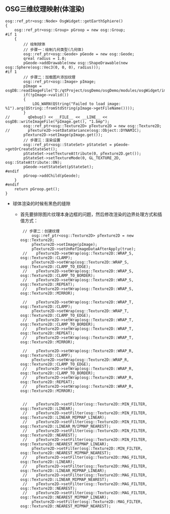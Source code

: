 ## OSG三维纹理映射(体渲染)

	osg::ref_ptr<osg::Node> OsgWidget::getEarthSphiere()
	{
	    osg::ref_ptr<osg::Group> pGroop = new osg::Group;
	#if 1
	    {
	        // 绘制球体
	        // 步骤一：绘制几何类型(几何体)
	        osg::ref_ptr<osg::Geode> pGeode = new osg::Geode;
	        qreal radius = 1.0;
	        pGeode->addDrawable(new osg::ShapeDrawable(new osg::Sphere(osg::Vec3(0, 0, 0), radius)));
	#if 1
	        // 步骤二：加载图片添加纹理
	        osg::ref_ptr<osg::Image> pImage;
	        pImage = osgDB::readImageFile("D:/qtProject/osgDemo/osgDemo/modules/osgWidget/image/earth.bmp");
	        if(!pImage->valid())
	        {
	            LOG_WARN(QString("Failed to load image: %1").arg(QString::fromStdString(pImage->getFileName())));
	        }
	//        qDebug() << __FILE__ << __LINE__ << osgDB::writeImageFile(*pImage.get(), "1.bmp");
	        osg::ref_ptr<osg::Texture2D> pTexture2D = new osg::Texture2D;
	//        pTexture2D->setDataVariance(osg::Object::DYNAMIC);
	        pTexture2D->setImage(pImage.get());
	        // 步骤三：渲染设置
	        osg::ref_ptr<osg::StateSet> pStateSet = pGeode->getOrCreateStateSet();
	        pStateSet->setTextureAttribute(0, pTexture2D.get());
	        pStateSet->setTextureMode(0, GL_TEXTURE_2D, osg::StateAttribute::ON);
	        pGeode->setStateSet(pStateSet);
	#endif
	        pGroop->addChild(pGeode);
	    }
	#endif
	    return pGroop.get();
	}

- 球体渲染的时候有黑色的缝隙
	-  首先要排除图片纹理本身边框的问题，然后修改渲染的边界处理方式和插值方式：

			// 步骤二：创建纹理
			    osg::ref_ptr<osg::Texture2D> pTexture2D = new osg::Texture2D;
			    pTexture2D->setImage(pImage);
			    pTexture2D->setUnRefImageDataAfterApply(true);
			//    pTexture2D->setWrap(osg::Texture2D::WRAP_S, osg::Texture2D::CLAMP);
			    pTexture2D->setWrap(osg::Texture2D::WRAP_S, osg::Texture2D::CLAMP_TO_EDGE);
			//    pTexture2D->setWrap(osg::Texture2D::WRAP_S, osg::Texture2D::CLAMP_TO_BORDER);
			//    pTexture2D->setWrap(osg::Texture2D::WRAP_S, osg::Texture2D::REPEAT);
			//    pTexture2D->setWrap(osg::Texture2D::WRAP_S, osg::Texture2D::MIRROR);
			 
			//    pTexture2D->setWrap(osg::Texture2D::WRAP_T, osg::Texture2D::CLAMP);
			    pTexture2D->setWrap(osg::Texture2D::WRAP_T, osg::Texture2D::CLAMP_TO_EDGE);
			//    pTexture2D->setWrap(osg::Texture2D::WRAP_T, osg::Texture2D::CLAMP_TO_BORDER);
			//    pTexture2D->setWrap(osg::Texture2D::WRAP_T, osg::Texture2D::REPEAT);
			//    pTexture2D->setWrap(osg::Texture2D::WRAP_T, osg::Texture2D::MIRROR);
			 
			//    pTexture2D->setWrap(osg::Texture2D::WRAP_R, osg::Texture2D::CLAMP);
			    pTexture2D->setWrap(osg::Texture2D::WRAP_R, osg::Texture2D::CLAMP_TO_EDGE);
			//    pTexture2D->setWrap(osg::Texture2D::WRAP_R, osg::Texture2D::CLAMP_TO_BORDER);
			//    pTexture2D->setWrap(osg::Texture2D::WRAP_R, osg::Texture2D::REPEAT);
			//    pTexture2D->setWrap(osg::Texture2D::WRAP_R, osg::Texture2D::MIRROR);
			 
			 
			//    pTexture2D->setFilter(osg::Texture2D::MIN_FILTER, osg::Texture2D::LINEAR);
			//    pTexture2D->setFilter(osg::Texture2D::MIN_FILTER, osg::Texture2D::LINEAR_MIPMAP_LINEAR);
			//    pTexture2D->setFilter(osg::Texture2D::MIN_FILTER, osg::Texture2D::LINEAR_M/IPMAP_NEAREST);
			//    pTexture2D->setFilter(osg::Texture2D::MIN_FILTER, osg::Texture2D::NEAREST);
			//    pTexture2D->setFilter(osg::Texture2D::MIN_FILTER, osg::Texture2D::NEAREST_MIPMAP_LINEAR);
			    pTexture2D->setFilter(osg::Texture2D::MIN_FILTER, osg::Texture2D::NEAREST_MIPMAP_NEAREST);
			//    pTexture2D->setFilter(osg::Texture2D::MAG_FILTER, osg::Texture2D::LINEAR);
			//    pTexture2D->setFilter(osg::Texture2D::MAG_FILTER, osg::Texture2D::LINEAR_MIPMAP_LINEAR);
			//    pTexture2D->setFilter(osg::Texture2D::MAG_FILTER, osg::Texture2D::LINEAR_MIPMAP_NEAREST);
			//    pTexture2D->setFilter(osg::Texture2D::MAG_FILTER, osg::Texture2D::NEAREST);
			//    pTexture2D->setFilter(osg::Texture2D::MAG_FILTER, osg::Texture2D::NEAREST_MIPMAP_LINEAR);
			    pTexture2D->setFilter(osg::Texture2D::MAG_FILTER, osg::Texture2D::NEAREST_MIPMAP_NEAREST);